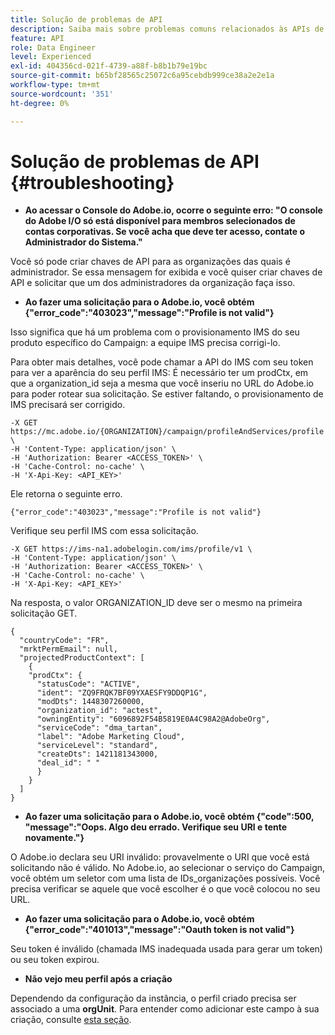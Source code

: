 ```yaml
---
title: Solução de problemas de API
description: Saiba mais sobre problemas comuns relacionados às APIs de Campaign Standard
feature: API
role: Data Engineer
level: Experienced
exl-id: 404356cd-021f-4739-a88f-b8b1b79e19bc
source-git-commit: b65bf28565c25072c6a95cebdb999ce38a2e2e1a
workflow-type: tm+mt
source-wordcount: '351'
ht-degree: 0%

---
```


# Solução de problemas de API {#troubleshooting}

* **Ao acessar o Console do Adobe.io, ocorre o seguinte erro: &quot;O console do Adobe I/O só está disponível para membros selecionados de contas corporativas. Se você acha que deve ter acesso, contate o Administrador do Sistema.&quot;**

Você só pode criar chaves de API para as organizações das quais é administrador. Se essa mensagem for exibida e você quiser criar chaves de API e solicitar que um dos administradores da organização faça isso.

* **Ao fazer uma solicitação para o Adobe.io, você obtém {&quot;error_code&quot;:&quot;403023&quot;,&quot;message&quot;:&quot;Profile is not valid&quot;}**

Isso significa que há um problema com o provisionamento IMS do seu produto específico do Campaign: a equipe IMS precisa corrigi-lo.

Para obter mais detalhes, você pode chamar a API do IMS com seu token para ver a aparência do seu perfil IMS: É necessário ter um prodCtx, em que a organization_id seja a mesma que você inseriu no URL do Adobe.io para poder rotear sua solicitação.
Se estiver faltando, o provisionamento de IMS precisará ser corrigido.

```
-X GET https://mc.adobe.io/{ORGANIZATION}/campaign/profileAndServices/profile \
-H 'Content-Type: application/json' \
-H 'Authorization: Bearer <ACCESS_TOKEN>' \
-H 'Cache-Control: no-cache' \
-H 'X-Api-Key: <API_KEY>'
```

Ele retorna o seguinte erro.

```
{"error_code":"403023","message":"Profile is not valid"}
```

Verifique seu perfil IMS com essa solicitação.

```
-X GET https://ims-na1.adobelogin.com/ims/profile/v1 \
-H 'Content-Type: application/json' \
-H 'Authorization: Bearer <ACCESS_TOKEN>' \
-H 'Cache-Control: no-cache' \
-H 'X-Api-Key: <API_KEY>'
```

Na resposta, o valor ORGANIZATION_ID deve ser o mesmo na primeira solicitação GET.

```
{
  "countryCode": "FR",
  "mrktPermEmail": null,
  "projectedProductContext": [
    {
    "prodCtx": {
      "statusCode": "ACTIVE",
      "ident": "ZQ9FRQK7BF09YXAESFY9DDQP1G",
      "modDts": 1448307260000,
      "organization_id": "actest",
      "owningEntity": "6096892F54B5819E0A4C98A2@AdobeOrg",
      "serviceCode": "dma_tartan",
      "label": "Adobe Marketing Cloud",
      "serviceLevel": "standard",
      "createDts": 1421181343000,
      "deal_id": " "
      }
    }
  ]
}
```

* **Ao fazer uma solicitação para o Adobe.io, você obtém {&quot;code&quot;:500, &quot;message&quot;:&quot;Oops. Algo deu errado. Verifique seu URI e tente novamente.&quot;}**

O Adobe.io declara seu URI inválido: provavelmente o URI que você está solicitando não é válido. No Adobe.io, ao selecionar o serviço do Campaign, você obtém um seletor com uma lista de IDs_organizações possíveis. Você precisa verificar se aquele que você escolher é o que você colocou no seu URL.

* **Ao fazer uma solicitação para o Adobe.io, você obtém {&quot;error_code&quot;:&quot;401013&quot;,&quot;message&quot;:&quot;Oauth token is not valid&quot;}**

Seu token é inválido (chamada IMS inadequada usada para gerar um token) ou seu token expirou.

* **Não vejo meu perfil após a criação**

Dependendo da configuração da instância, o perfil criado precisa ser associado a uma **orgUnit**. Para entender como adicionar este campo à sua criação, consulte [esta seção](../../api/using/creating-profiles-api.md).

<!-- * (error duplicate key : quand tu crées un profile qui existe déjà , il faut faire un patch pour updater le profile plutôt qu’un POST)

With Curl
List all profiles

Create a profile

Update the mobilePhone attribute of a profile

API Calls on Service

GET the list of services

-->

<!--

How to find and use a filter?
Error codes:

* PAtch sur Age = message d'erreur :
500
Cannot update the 'age' property that is read-only
'age' property is not valid for the 'profile' resource.
-->

<!--
How to filter a list of subscribed profiles with available profile filters ? by date (by les filtres dispo sur la ressource) ?

Pattern classique :

recupérer la liste des subscriptions filtrées d'un profile
1) get sur profile
2) recup PKey
3) get sur PKey
4) get sur href des subscriptions

Comment savoir quel filtre appliquer ?

1) get sur metadata de profile
2) retourne description de la collection subscription
3) get sur la valeur du champ resTarget
4) get sur le href dans filters
5) retourne les filtres applicables sur l'url des data.

-->
